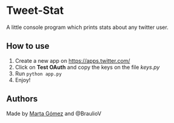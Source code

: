 # Tweet-Stat
A little console program which prints stats about any twitter user.

## How to use
1. Create a new app on <https://apps.twitter.com/>
2. Click on __Test OAuth__ and copy the keys on the file _keys.py_
3. Run `python app.py`
4. Enjoy!

## Authors
Made by [Marta Gómez](https://github.com/mgmacias95 "Marta Gómez") and @BraulioV